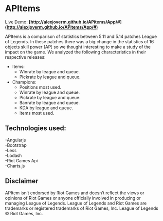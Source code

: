# APItems 

Live Demo: **[http://alexjoverm.github.io/APitems/App/#](http://alexjoverm.github.io/APitems/App/#)**

APItems is a comparison of statistics between 5.11 and 5.14 patches League of Legends. In these patches there was a big change in the statistics of 16 objects skill power (AP) so we thought interesting to make a study of the impact on the game. We analyzed the following characteristics in their respective releases:  

+ Items:  
  - Winrate by league and queue.  
  - Pickrate by league and queue.  
+ Champions:  
  - Positions most used.  
  - Winrate by league and queue.  
  - Pickrate by league and queue.  
  - Banrate by league and queue.  
  - KDA by league and queue.  
  - Items most used.  

## Technologies used:

 -Angularjs  
 -Bootstrap  
 -Less  
 -Lodash  
 -Riot Games Api  
 -Charts.js
 
## Disclaimer

APItem isn’t endorsed by Riot Games and doesn’t reflect the views or opinions of Riot Games or anyone officially involved in producing or managing League of Legends. League of Legends and Riot Games are trademarks or registered trademarks of Riot Games, Inc. League of Legends © Riot Games, Inc.
